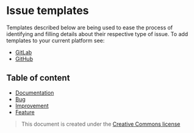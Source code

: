 # Issue templates

Templates described below are being used to ease the process of identifying and filling details about their respective type of issue.
To add templates to your current platform see:

- [GitLab](https://docs.gitlab.com/ee/user/project/description_templates.html)
- [GitHub](https://help.github.com/es/github/building-a-strong-community/configuring-issue-templates-for-your-repository)

## Table of content

- [Documentation](./documentation.md)
- [Bug](./bug.md)
- [Improvement](./improvement.md)
- [Feature](./feature.md)

> This document is created under the [Creative Commons license](../LICENSE)

